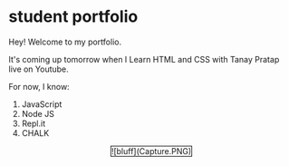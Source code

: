 # student portfolio

Hey! Welcome to my portfolio.

It's coming up tomorrow when I Learn HTML and CSS with Tanay Pratap live on Youtube.

For now, I know:

1. JavaScript
1. Node JS
1. Repl.it
1. CHALK 

<div style="display: flex;">
        <div style="border:1px solid black; margin: auto;">![bluff](Capture.PNG)</div>
</div>
